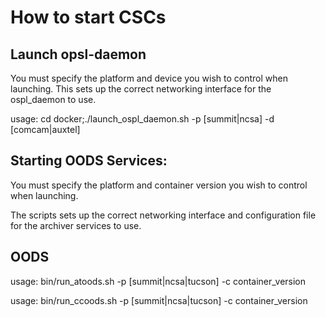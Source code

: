 # How to start CSCs

## Launch opsl-daemon

You must specify the platform and device you wish to control when launching.
This sets up the correct networking interface for the ospl_daemon to use.

usage: cd docker;./launch_ospl_daemon.sh -p [summit|ncsa] -d [comcam|auxtel]

## Starting OODS Services:

You must specify the platform and container version you wish to control when launching.

The scripts sets up the correct networking interface and configuration file for the archiver 
services to use.

## OODS

usage: bin/run_atoods.sh -p [summit|ncsa|tucson] -c container_version

usage: bin/run_ccoods.sh -p [summit|ncsa|tucson] -c container_version
